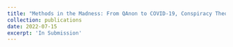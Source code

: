 ```yaml
---
title: "Methods in the Madness: From QAnon to COVID-19, Conspiracy Theories’ Relationship with Misinformation Outlets, the News Media, and the Wider Internet"
collection: publications
date: 2022-07-15
excerpt: 'In Submission'
---
```

